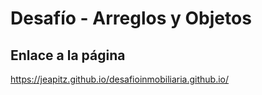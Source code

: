 # Desafío - Arreglos y Objetos

## Enlace a la página

https://jeapitz.github.io/desafioinmobiliaria.github.io/